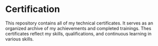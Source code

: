 # Certification
This repository contains all of my technical certificates. It serves as an organized archive of my achievements and completed trainings. Thes certificates reflect my skills, qualifications, and continuous learning in various skills.
